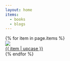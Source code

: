 ```yaml
---
layout: home
items:
  - books
  - blogs
---
```


<div class='d-flex flex-row flex-wrap'>
  {% for item in page.items %}
  <div class="col-4">
    <a href="{{ '/views/' | append: item }}">
      <img class="gallery-item-image" src="/assets/img/views/{{ item }}.jpg"/>
      <div class="gallery-item-overlay">
        <div class="gallery-item-title">{{ item | upcase }}</div>
      </div>
    </a>
  </div>
  {% endfor %}
</div>
